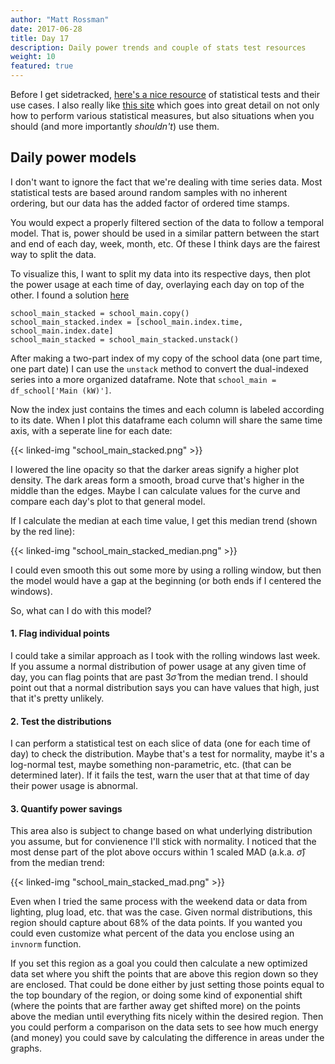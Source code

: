 ```yaml
---
author: "Matt Rossman"
date: 2017-06-28
title: Day 17
description: Daily power trends and couple of stats test resources
weight: 10
featured: true
---
```



Before I get sidetracked, [here's a nice resource](http://www.biostathandbook.com/testchoice.html) of statistical tests and their use cases. I also really like [this site](http://influentialpoints.com/Training/) which goes into great detail on not only how to perform various statistical measures, but also situations when you should (and more importantly *shouldn't*) use them.

## Daily power models
I don't want to ignore the fact that we're dealing with time series data. Most statistical tests are based around random samples with no inherent ordering, but our data has the added factor of ordered time stamps.

You would expect a properly filtered section of the data to follow a temporal model. That is, power should be used in a similar pattern between the start and end of each day, week, month, etc. Of these I think days are the fairest way to split the data.

To visualize this, I want to split my data into its respective days, then plot the power usage at each time of day, overlaying each day on top of the other. I found a solution [here](https://stackoverflow.com/questions/41642799/how-to-overlay-data-over-a-day-period-in-pandas-for-plotting)

	school_main_stacked = school_main.copy()
	school_main_stacked.index = [school_main.index.time, school_main.index.date]
	school_main_stacked = school_main_stacked.unstack()

After making a two-part index of my copy of the school data (one part time, one part date) I can use the `unstack` method to convert the dual-indexed series into a more organized dataframe. Note that `school_main = df_school['Main (kW)']`.

Now the index just contains the times and each column is labeled according to its date. When I plot this dataframe each column will share the same time axis, with a seperate line for each date:

{{< linked-img "school_main_stacked.png" >}}

I lowered the line opacity so that the darker areas signify a higher plot density. The dark areas form a smooth, broad curve that's higher in the middle than the edges. Maybe I can calculate values for the curve and compare each day's plot to that general model.

If I calculate the median at each time value, I get this median trend (shown by the red line):

{{< linked-img "school_main_stacked_median.png" >}}

I could even smooth this out some more by using a rolling window, but then the model would have a gap at the beginning (or both ends if I centered the windows).

So, what can I do with this model?

#### 1. Flag individual points
I could take a similar approach as I took with the rolling windows last week. If you assume a normal distribution of power usage at any given time of day, you can flag points that are past $3\hat{\sigma}$ from the median trend. I should point out that a normal distribution says you can have values that high, just that it's pretty unlikely.

#### 2. Test the distributions
I can perform a statistical test on each slice of data (one for each time of day) to check the distribution. Maybe that's a test for normality, maybe it's a log-normal test, maybe something non-parametric, etc. (that can be determined later). If it fails the test, warn the user that at that time of day their power usage is abnormal.

#### 3. Quantify power savings
This area also is subject to change based on what underlying distribution you assume, but for convienence I'll stick with normality. I noticed that the most dense part of the plot above occurs within 1 scaled MAD (a.k.a. $\hat{\sigma}$) from the median trend:

{{< linked-img "school_main_stacked_mad.png" >}}

Even when I tried the same process with the weekend data or data from lighting, plug load, etc. that was the case. Given normal distributions, this region should capture about 68% of the data points. If you wanted you could even customize what percent of the data you enclose using an `invnorm` function.

If you set this region as a goal you could then calculate a new optimized data set where you shift the points that are above this region down so they are enclosed. That could be done either by just setting those points equal to the top boundary of the region, or doing some kind of exponential shift (where the points that are farther away get shifted more) on the points above the median until everything fits nicely within the desired region. Then you could perform a comparison on the data sets to see how much energy (and money) you could save by calculating the difference in areas under the graphs.
